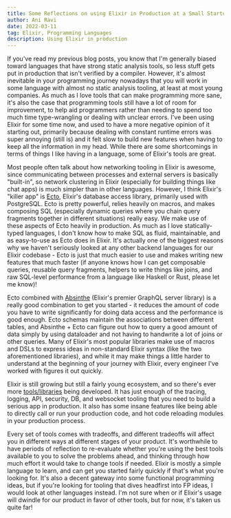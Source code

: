 ```yaml
---
title: Some Reflections on using Elixir in Production at a Small Startup
author: Ani Ravi
date: 2022-03-11
tag: Elixir, Programming Languages
description: Using Elixir in production
---
```


If you've read my previous blog posts, you know that I'm generally biased toward languages that have strong static analysis tools, so less stuff gets put in production that isn't verified by a compiler. However, it's almost inevitable in your programming journey nowadays that you will work in some language with almost no static analysis tooling, at least at most young companies. As much as I love tools that can make programming more sane, it's also the case that programming tools still have a lot of room for improvement, to help aid programmers rather than needing to spend too much time type-wrangling or dealing with unclear errors. I've been using Elixir for some time now, and used to have a more negative opinion of it starting out, primarily because dealing with constant runtime errors was super annoying (still is) and it felt slow to build new features when having to keep all the information in my head. While there are some shortcomings in terms of things I like having in a language, some of Elixir's tools are great.

Most people often talk about how networking tooling in Elixir is awesome, since communicating between processes and external servers is basically "built-in", so network clustering in Elixir (especially for building things like chat apps) is much simpler than in other languages. However, I think Elixir's "killer app" is [Ecto](https://github.com/elixir-ecto/ecto), Elixir's database access library, primarily used with PostgreSQL. Ecto is pretty powerful, relies heavily on macros, and makes composing SQL (especially dynamic queries where you chain query fragments together in different situations) really easy. We make use of these aspects of Ecto heavily in production. As much as I love statically-typed languages, I don't know how to make SQL as fluid, maintainable, and as easy-to-use as Ecto does in Elixir. It's actually one of the biggest reasons why we haven't seriously looked at any other backend languages for our Elixir codebase - Ecto is just that much easier to use and makes writing new features that much faster (if anyone knows how I can get composable queries, reusable query fragments, helpers to write things like joins, and raw SQL-level performance from a language like Haskell or Rust, please let me know)!

Ecto combined with [Absinthe](https://github.com/absinthe-graphql/absinthe) (Elixir's premier GraphQL server library) is a really good combination to get you started - it reduces the amount of code you have to write significantly for doing data access and the performance is good enough. Ecto schemas maintain the associations between different tables, and Absinthe + Ecto can figure out how to query a good amount of data simply by using dataloader and not having to handwrite a lot of joins or other queries. Many of Elixir's most popular libraries make use of macros and DSLs to express ideas in non-standard Elixir syntax (like the two aforementioned libraries), and while it may make things a little harder to understand at the beginning of your journey with Elixir, every engineer I've worked with figures it out quickly.

Elixir is still growing but still a fairly young ecosystem, and so there's ever more [tools/libraries](https://github.com/h4cc/awesome-elixir) being developed. It has just enough of the tracing, logging, API, security, DB, and websocket tooling that you need to build a serious app in production. It also has some insane features like being able to directly call or run your production code, and hot code reloading modules in your production process.

Every set of tools comes with tradeoffs, and different tradeoffs will affect you in different ways at different stages of your product. It's worthwhile to have periods of reflection to re-evaluate whether you're using the best tools available to you to solve the problems ahead, and thinking through how much effort it would take to change tools if needed. Elixir is mostly a simple language to learn, and can get you started fairly quickly if that's what you're looking for. It's also a decent gateway into some functional programming ideas, but if you're looking for tooling that dives headfirst into FP ideas, I would look at other languages instead. I'm not sure when or if Elixir's usage will dwindle for our product in favor of other tools, but for now, it's taken us quite far!
